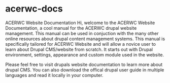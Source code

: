 # acerwc-docs
ACERWC Website Documentation
Hi, welcome to the ACERWC Website Documentation, a cool manual for the ACERWC drupal website management. This manual can be used in conjuction with the many other online resources about drupal content management systems. This manual is specifically tailored for ACERWC Website and will allow a novice user to learn about Drupal CMS/website from scratch. It starts out with Drupal environment, settings, appearance and custom module used in the website.

Please feel free to visit drupals website documentation to learn more about drupal CMS. You can also download the offical drupal user guide in multiple languages and read it locally in your computer.
